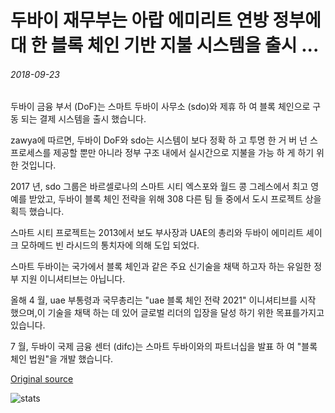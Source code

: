 # 두바이 재무부는 아랍 에미리트 연방 정부에 대 한 블록 체인 기반 지불 시스템을 출시 ...

###### 2018-09-23

두바이 금융 부서 (DoF)는 스마트 두바이 사무소 (sdo)와 제휴 하 여 블록 체인으로 구동 되는 결제 시스템을 출시 했습니다.

zawya에 따르면, 두바이 DoF와 sdo는 시스템이 보다 정확 하 고 투명 한 거 버 넌 스 프로세스를 제공할 뿐만 아니라 정부 구조 내에서 실시간으로 지불을 가능 하 게 하기 위한 것입니다.

2017 년, sdo 그룹은 바르셀로나의 스마트 시티 엑스포와 월드 콩 그레스에서 최고 영예를 받았고, 두바이 블록 체인 전략을 위해 308 다른 팀 들 중에서 도시 프로젝트 상을 획득 했습니다.

스마트 시티 프로젝트는 2013에서 보도 부사장과 UAE의 총리와 두바이 에미리트 셰이크 모하메드 빈 라시드의 통치자에 의해 도입 되었다.

스마트 두바이는 국가에서 블록 체인과 같은 주요 신기술을 채택 하고자 하는 유일한 정부 지원 이니셔티브는 아닙니다.

올해 4 월, uae 부통령과 국무총리는 "uae 블록 체인 전략 2021" 이니셔티브를 시작 했으며,이 기술을 채택 하는 데 있어 글로벌 리더의 입장을 달성 하기 위한 목표를가지고 있습니다.

7 월, 두바이 국제 금융 센터 (difc)는 스마트 두바이와의 파트너십을 발표 하 여 "블록 체인 법원"을 개발 했습니다.

[Original source](https://cointelegraph.com/news/dubai-department-of-finance-launches-blockchain-based-payment-system-for-uae-govt)

![stats](https://c.statcounter.com/11760860/0/a89fa40b/1/ "stats")